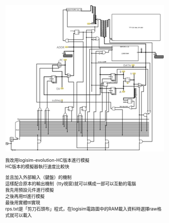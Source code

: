 ![](main.png)  

我改用logisim-evolution-HC版本進行模擬  
HC版本的模擬器執行速度比較快  

並且加入外部輸入（鍵盤）的機制  
這樣配合原本的輸出機制（tty視窗)就可以構成一部可以互動的電腦  
我先用預設元件進行模擬  
之後再用ttl進行模擬  
最後用實體ttl實現  
rps.txt是「剪刀石頭布」程式，在logisim電路圖中的RAM載入資料時選擇raw格式就可以載入  
